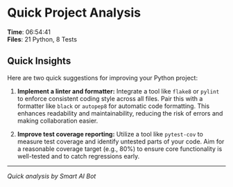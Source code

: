 # Quick Project Analysis

**Time**: 06:54:41  
**Files**: 21 Python, 8 Tests

## Quick Insights

Here are two quick suggestions for improving your Python project:

1.  **Implement a linter and formatter:** Integrate a tool like `flake8` or `pylint` to enforce consistent coding style across all files. Pair this with a formatter like `black` or `autopep8` for automatic code formatting. This enhances readability and maintainability, reducing the risk of errors and making collaboration easier.

2.  **Improve test coverage reporting:** Utilize a tool like `pytest-cov` to measure test coverage and identify untested parts of your code. Aim for a reasonable coverage target (e.g., 80%) to ensure core functionality is well-tested and to catch regressions early.


---
*Quick analysis by Smart AI Bot*
